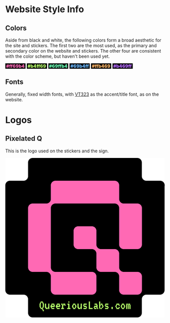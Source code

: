 <!-- TITLE: Identity -->
<!-- SUBTITLE: Information and files pertaining to logos, etc. -->

# Website Style Info
## Colors
Aside from black and white, the following colors form a broad aesthetic for the site and stickers. The first two are the most used, as the primary and secondary color on the website and stickers. The other four are consistent with the color scheme, but haven't been used yet.

<span style="color: #ff69b4; background-color: black; font-weight: 900;">&nbsp;#ff69b4&nbsp;</span>
<span style="color: #b4ff69; background-color: black; font-weight: 900;">&nbsp;#b4ff69&nbsp;</span>
<span style="color: #69ffb4; background-color: black; font-weight: 900;">&nbsp;#69ffb4&nbsp;</span>
<span style="color: #69b4ff; background-color: black; font-weight: 900;">&nbsp;#69b4ff&nbsp;</span>
<span style="color: #ffb469; background-color: black; font-weight: 900;">&nbsp;#ffb469&nbsp;</span>
<span style="color: #b469ff; background-color: black; font-weight: 900;">&nbsp;#b469ff&nbsp;</span>

## Fonts
Generally, fixed width fonts, with <a href="https://fonts.google.com/specimen/VT323">VT323</a> as the accent/title font, as on the website.
# Logos
## Pixelated Q
This is the logo used on the stickers and the sign.

<img src="/uploads/pixelated-logo.png"  alt="Pixelated Logo" />
